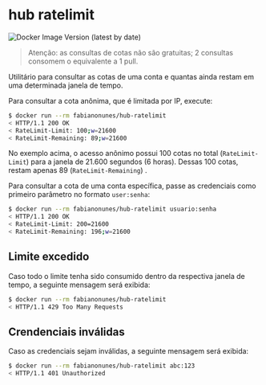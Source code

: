 # hub ratelimit

![Docker Image Version (latest by date)](https://img.shields.io/docker/v/fabianonunes/hub-ratelimit?color=success&label=docker%20image%20version)

> Atenção: as consultas de cotas não são gratuitas; 2 consultas consomem o equivalente a 1 pull.

Utilitário para consultar as cotas de uma conta e quantas ainda restam em uma determinada janela de tempo.

Para consultar a cota anônima, que é limitada por IP, execute:

```bash
$ docker run --rm fabianonunes/hub-ratelimit
< HTTP/1.1 200 OK
< RateLimit-Limit: 100;w=21600
< RateLimit-Remaining: 89;w=21600
```

No exemplo acima, o acesso anônimo possui 100 cotas no total (`RateLimit-Limit`) para a janela de 21.600 segundos (6 horas).
Dessas 100 cotas, restam apenas 89 (`RateLimit-Remaining`) .

Para consultar a cota de uma conta específica, passe as credenciais como primeiro parâmetro no formato `user:senha`:

```bash
$ docker run --rm fabianonunes/hub-ratelimit usuario:senha
< HTTP/1.1 200 OK
< RateLimit-Limit: 200=21600
< RateLimit-Remaining: 196;w=21600
```

## Limite excedido

Caso todo o limite tenha sido consumido dentro da respectiva janela de tempo, a seguinte mensagem será exibida:

```bash
$ docker run --rm fabianonunes/hub-ratelimit
< HTTP/1.1 429 Too Many Requests
```

## Crendenciais inválidas

Caso as credenciais sejam inválidas, a seguinte mensagem será exibida:

```bash
$ docker run --rm fabianonunes/hub-ratelimit abc:123
< HTTP/1.1 401 Unauthorized
```
